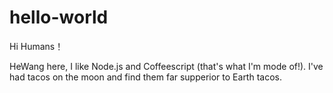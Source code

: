 # hello-world
Hi Humans！

HeWang here, I like Node.js and Coffeescript (that's what I'm mode of!).
I've had tacos on the moon and find them far supperior to Earth tacos.
